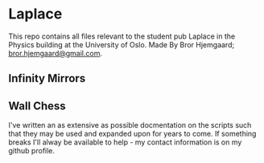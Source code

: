 # Laplace

This repo contains all files relevant to the student pub Laplace in the Physics building at the University of Oslo.
Made By Bror Hjemgaard; [bror.hjemgaard@gmail.com](mailto:bror.hjemgaard@gmail.com).


## Infinity Mirrors


## Wall Chess

I've written an as extensive as possible docmentation on the scripts such that they may be used and expanded upon for years to come. If something breaks I'll alway be available to help - my contact information is on my github profile.

